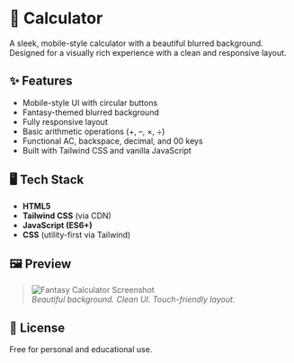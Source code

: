 # 📱 Calculator

A sleek, mobile-style calculator with a beautiful blurred background. Designed for a visually rich experience with a clean and responsive layout.

## ✨ Features

- Mobile-style UI with circular buttons
- Fantasy-themed blurred background
- Fully responsive layout
- Basic arithmetic operations (+, –, ×, ÷)
- Functional AC, backspace, decimal, and 00 keys
- Built with Tailwind CSS and vanilla JavaScript

## 🖥️ Tech Stack

- **HTML5**
- **Tailwind CSS** (via CDN)
- **JavaScript (ES6+)**
- **CSS** (utility-first via Tailwind)

## 🖼️ Preview

> ![Fantasy Calculator Screenshot](preview.png)  
> *Beautiful background. Clean UI. Touch-friendly layout.*

## 📄 License

Free for personal and educational use.
